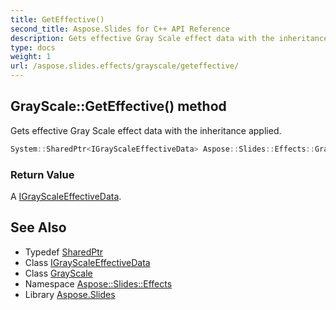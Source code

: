```yaml
---
title: GetEffective()
second_title: Aspose.Slides for C++ API Reference
description: Gets effective Gray Scale effect data with the inheritance applied.
type: docs
weight: 1
url: /aspose.slides.effects/grayscale/geteffective/
---
```

## GrayScale::GetEffective() method


Gets effective Gray Scale effect data with the inheritance applied.

```cpp
System::SharedPtr<IGrayScaleEffectiveData> Aspose::Slides::Effects::GrayScale::GetEffective() override
```


### Return Value

A [IGrayScaleEffectiveData](../../igrayscaleeffectivedata/).

## See Also

* Typedef [SharedPtr](../../../system/sharedptr/)
* Class [IGrayScaleEffectiveData](../../igrayscaleeffectivedata/)
* Class [GrayScale](../)
* Namespace [Aspose::Slides::Effects](../../)
* Library [Aspose.Slides](../../../)